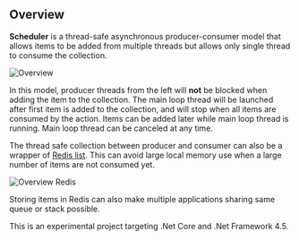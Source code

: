 ## Overview

**Scheduler** is a thread-safe asynchronous producer-consumer model that allows items to be added from multiple threads but allows only single thread to consume the collection.

![Overview](https://raw.githubusercontent.com/rvhuang/Scheduler/master/doc/images/scheduler-overview.png)

In this model, producer threads from the left will **not** be blocked when adding the item to the collection. The main loop thread will be launched after first item is added to the collection, and will stop when all items are consumed by the action. Items can be added later while main loop thread is running. Main loop thread can be canceled at any time.

The thread safe collection between producer and consumer can also be a wrapper of [Redis list](https://redis.io/topics/data-types). This can avoid large local memory use when a large number of items are not consumed yet. 

![Overview Redis](https://raw.githubusercontent.com/rvhuang/Scheduler/master/doc/images/scheduler-overview-redis.png)

Storing items in Redis can also make multiple applications sharing same queue or stack possible. 

This is an experimental project targeting .Net Core and .Net Framework 4.5. 
